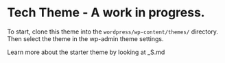 Tech Theme - A work in progress. 
===

To start, clone this theme into the `wordpress/wp-content/themes/` directory.
Then select the theme in the wp-admin theme settings.

Learn more about the starter theme by looking at _S.md 
